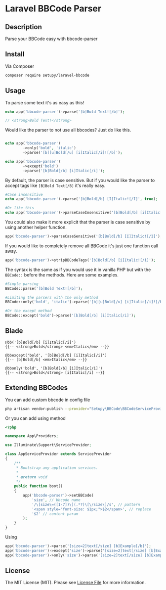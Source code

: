 # Laravel BBCode Parser

## Description

Parse your BBCode easy with bbcode-parser

## Install

Via Composer

``` bash
composer require setupy/laravel-bbcode
```

## Usage
To parse some text it's as easy as this!

```php
echo app('bbcode-parser')->parse('[b]Bold Text![/b]');

// <strong>Bold Text!</strong>
```

Would like the parser to not use all bbcodes? Just do like this.
```php

echo app('bbcode-parser')
        ->only('bold', 'italic')
        ->parse('[b][u]Bold[/u] [i]Italic[/i]![/b]');

echo app('bbcode-parser')
        ->except('bold')
        ->parse('[b]Bold[/b] [i]Italic[/i]');
```

By default, the parser is case sensitive. But if you would like the parser to accept tags like `` [B]Bold Text[/B] `` it's really easy.
```php
#Case insensitive
echo app('bbcode-parser')->parse('[b]Bold[/b] [I]Italic![/I]', true); 

#Or like this
echo app('bbcode-parser')->parseCaseInsensitive('[b]Bold[/b] [i]Italic[/i]');
```

You could also make it more explicit that the parser is case sensitive by using another helper function.
```php
app('bbcode-parser')->parseCaseSensitive('[b]Bold[/b] [I]Italic![/I]');
```

If you would like to completely remove all BBCode it's just one function call away.
```php
app('bbcode-parser')->stripBBCodeTags('[b]Bold[/b] [i]Italic![/i]');
```

The syntax is the same as if you would use it in vanilla PHP but with the ``BBCode::`` before the methods.
Here are some examples.
```php
#Simple parsing
BBCode::parse('[b]Bold Text![/b]');

#Limiting the parsers with the only method
BBCode::only('bold', 'italic')->parse('[b][u]Bold[/u] [i]Italic[/i]![/b]'); 

#Or the except method
BBCode::except('bold')->parse('[b]Bold[/b] [i]Italic[/i]'); 
```

## Blade

```blade
@bb('[b]Bold[/b] [i]Italic[/i]') 
{{-- <strong>Bold</strong> <em>Italic</em> --}}

@bbexcept('bold', '[b]Bold[/b] [i]Italic[/i]') 
{{-- [b]Bold[/b] <em>Italic</em> --}}

@bbonly('bold', '[b]Bold[/b] [i]Italic[/i]')
{{-- <strong>Bold</strong> [i]Italic[/i] --}}
```

## Extending BBCodes
You can add custom bbcode in config file
```bash
php artisan vendor:publish --provider="Setupy\BBCode\BBCodeServiceProvider" --tag="bbcodes-config"
```

Or you can add using method
```php
<?php

namespace App\Providers;

use Illuminate\Support\ServiceProvider;

class AppServiceProvider extends ServiceProvider
{
    /**
     * Bootstrap any application services.
     *
     * @return void
     */
    public function boot()
    {
        app('bbcode-parser')->setBBCode(
            'size', // bbcode name
            '/\[size\=([1-7])\](.*?)\[\/size\]/s', // pattern
            '<span style="font-size: $1px;">$2</span>', // replace
            '$2' // content param
        );
    }
}

```

Using
```php
app('bbcode-parser')->parse('[size=2]text[/size] [b]Example[/b]');
app('bbcode-parser')->except('size')->parse('[size=2]text[/size] [b]Example[/b]');
app('bbcode-parser')->only('size')->parse('[size=2]text[/size] [b]Example[/b]');
```

## License

The MIT License (MIT). Please see [License File](LICENSE.md) for more information.
